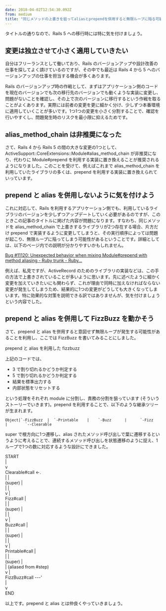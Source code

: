 ```yaml
---
date: 2018-04-02T12:54:30.092Z
from: medium
title: "同じメソッドの上書きを狙ってaliasとprependを併用すると無限ループに陥る可能性がある"
---
```


タイトルの通りなので、Rails 5 への移行時には特に気を付けましょう。

## 変更は独立させて小さく適用していきたい

自分はフリーランスとして働いており、Rails のバージョンアップや設計改善の仕事を探してよく請けているのですが、その中でも最近は Rails 4 から 5 へのバージョンアップの仕事を担当する機会が多くあります。

Rails のバージョンアップ時の作戦として、まずはアプリケーション側のコードを現在のバージョンでも次の移行先のバージョンでも動くような実装に変更し、問題がないことを確認し、その上で次のバージョンに移行するという作戦を取ることがよくあります。実際には前者の変更を更に細かく分け、少しずつ本番環境に適用していくことが多いです。1つ1つの変更を小さく分割することで、確認を行いやすくし、問題発生時のリスクを最小限に抑えるためです。

## alias\_method\_chain は非推奨になった

さて、Rails 4 から Rails 5 の間の大きな変更の1つとして、ActiveSupport::CoreExtensions::Module#alias\_method\_chain が非推奨になり、代わりに Module#prepend を利用する実装に置き換えることが推奨されるようになりました。このことを受けて、例えばこれまで alias\_method\_chain を利用していたライブラリの多くは、prepend を利用する実装に置き換えられていっています。

## prepend と alias を併用しないように気を付けよう

これに対応して、Rails を利用するアプリケーション側でも、利用しているライブラリのバージョンを少しずつアップデートしていく必要があるのですが、このときこの記事のタイトルに掲げた内容が問題になります。すなわち、同じメソッドを alias\_method\_chain で上書きするライブラリが2つ存在する場合、片方だけ prepend で実装するように変更してしまうと、その実行順序によっては問題が起こり、無限ループに陥ってしまう可能性があるということです。詳細としては、以下のページ内での説明が分かりやすいかもしれません。

[Bug #11120: Unexpected behavior when mixing Module#prepend with method aliasing - Ruby trunk - Ruby…](https://bugs.ruby-lang.org/issues/11120)

例えば、私見ですが、ActiveRecord のためのライブラリの実装などは、この手の方法で上書きされていることが多いように思います。先に述べたように細かく変更を加えていきたいにも関わらず、これが理由で同時に加えなければならない変更が発生してしまうため、結果的に1つの変更がどうしても大きくなってしまいます。特に効果的な対策を説明できる訳ではありませんが、気を付けましょうという内容でした。

## prepend と alias を併用して FizzBuzz を動かそう

さて、prepend と alias を併用すると意図せず無限ループが発生する可能性があることを利用し、ここでは FizzBuzz を書いてみることにしました。

prepend と alias を利用した fizzbuzz

上記のコードでは、

- 3 で割り切れるかどうか判定する
- 5 で割り切れるかどうか判定する
- 結果を標準出力する
- 内部状態をリセットする

という処理をそれぞれ module に分割し、責務の分割を狙っています (そういうストーリーでいきます)。prepend を利用することで、以下のような継承ツリーが生まれます。

```
Object|`-FizzBuzz  |  `-Printable    |    `-Buzz      |      `-Fizz        |        `--Clearable
```

super で根方向に1つ遷移し、alias されたメソッド呼び出しで葉に遷移するというように考えることで、連続するメソッド呼び出しを状態遷移のように捉え、1ループで1つの数に対応するような設計にできました。

START  
|  
v  
Clearable#call <-.  
|                |  
(super)          |  
|                |  
v                |  
Fizz#call        |  
|                |  
(super)          |  
|                |  
v                |  
Buzz#call        |  
|                |  
(super)          |  
|                |  
v                |  
Printable#call   |  
|                |  
(super)          |  
|        (aliased from #step)  
v                |  
FizzBuzz#call ---'  
|  
v  
END

以上です。prepend と alias とは仲良くやっていきましょう。

